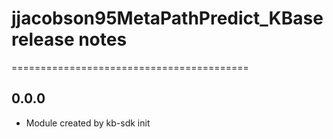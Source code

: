 # jjacobson95MetaPathPredict_KBase release notes
=========================================

0.0.0
-----
* Module created by kb-sdk init
